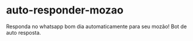 # auto-responder-mozao
Responda no whatsapp bom dia automaticamente para seu mozão! Bot de auto resposta.
